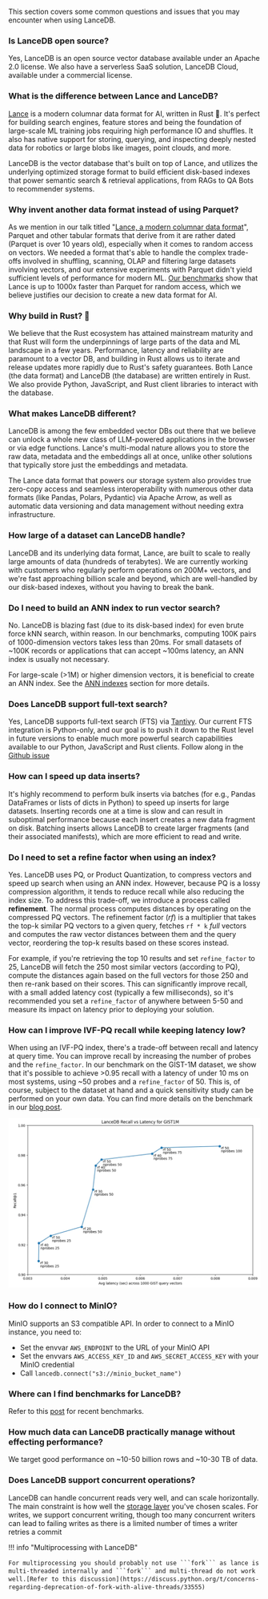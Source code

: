 
This section covers some common questions and issues that you may encounter when using LanceDB.

### Is LanceDB open source?

Yes, LanceDB is an open source vector database available under an Apache 2.0 license. We also have a serverless SaaS solution, LanceDB Cloud, available under a commercial license.

### What is the difference between Lance and LanceDB?

[Lance](https://github.com/lancedb/lance) is a modern columnar data format for AI, written in Rust 🦀. It's perfect for building search engines, feature stores and being the foundation of large-scale ML training jobs requiring high performance IO and shuffles. It also has native support for storing, querying, and inspecting deeply nested data for robotics or large blobs like images, point clouds, and more.

LanceDB is the vector database that's built on top of Lance, and utilizes the underlying optimized storage format to build efficient disk-based indexes that power semantic search & retrieval applications, from RAGs to QA Bots to recommender systems.

### Why invent another data format instead of using Parquet?

As we mention in our talk titled "[Lance, a modern columnar data format](https://www.youtube.com/watch?v=ixpbVyrsuL8)", Parquet and other tabular formats that derive from it are rather dated (Parquet is over 10 years old), especially when it comes to random access on vectors. We needed a format that's able to handle the complex trade-offs involved in shuffling, scanning, OLAP and filtering large datasets involving vectors, and our extensive experiments with Parquet didn't yield sufficient levels of performance for modern ML. [Our benchmarks](https://blog.lancedb.com/benchmarking-random-access-in-lance-ed690757a826) show that Lance is up to 1000x faster than Parquet for random access, which we believe justifies our decision to create a new data format for AI.

### Why build in Rust? 🦀

We believe that the Rust ecosystem has attained mainstream maturity and that Rust will form the underpinnings of large parts of the data and ML landscape in a few years. Performance, latency and reliability are paramount to a vector DB, and building in Rust allows us to iterate and release updates more rapidly due to Rust's safety guarantees. Both Lance (the data format) and LanceDB (the database) are written entirely in Rust. We also provide Python, JavaScript, and Rust client libraries to interact with the database.



### What makes LanceDB different?

LanceDB is among the few embedded vector DBs out there that we believe can unlock a whole new class of LLM-powered applications in the browser or via edge functions. Lance's multi-modal nature allows you to store the raw data, metadata and the embeddings all at once, unlike other solutions that typically store just the embeddings and metadata.

The Lance data format that powers our storage system also provides true zero-copy access and seamless interoperability with numerous other data formats (like Pandas, Polars, Pydantic) via Apache Arrow, as well as automatic data versioning and data management without needing extra infrastructure.

### How large of a dataset can LanceDB handle?

LanceDB and its underlying data format, Lance, are built to scale to really large amounts of data (hundreds of terabytes). We are currently working with customers who regularly perform operations on 200M+ vectors, and we're fast approaching billion scale and beyond, which are well-handled by our disk-based indexes, without you having to break the bank.

### Do I need to build an ANN index to run vector search?

No. LanceDB is blazing fast (due to its disk-based index) for even brute force kNN search, within reason. In our benchmarks, computing 100K pairs of 1000-dimension vectors takes less than 20ms. For small datasets of ~100K records or applications that can accept ~100ms latency, an ANN index is usually not necessary.

For large-scale (>1M) or higher dimension vectors, it is beneficial to create an ANN index. See the [ANN indexes](ann_indexes.md) section for more details.

### Does LanceDB support full-text search?

Yes, LanceDB supports full-text search (FTS) via [Tantivy](https://github.com/quickwit-oss/tantivy). Our current FTS integration is Python-only, and our goal is to push it down to the Rust level in future versions to enable much more powerful search capabilities available to our Python, JavaScript and Rust clients. Follow along in the [Github issue](https://github.com/lancedb/lance/issues/1195)

### How can I speed up data inserts?

It's highly recommend to perform bulk inserts via batches (for e.g., Pandas DataFrames or lists of dicts in Python) to speed up inserts for large datasets. Inserting records one at a time is slow and can result in suboptimal performance because each insert creates a new data fragment on disk. Batching inserts allows LanceDB to create larger fragments (and their associated manifests), which are more efficient to read and write.

### Do I need to set a refine factor when using an index?

Yes. LanceDB uses PQ, or Product Quantization, to compress vectors and speed up search when using an ANN index. However, because PQ is a lossy compression algorithm, it tends to reduce recall while also reducing the index size. To address this trade-off, we introduce a process called **refinement**. The normal process computes distances by operating on the compressed PQ vectors. The refinement factor (*rf*) is a multiplier that takes the top-k similar PQ vectors to a given query, fetches `rf * k` *full* vectors and computes the raw vector distances between them and the query vector, reordering the top-k results based on these scores instead.

For example, if you're retrieving the top 10 results and set `refine_factor` to 25, LanceDB will fetch the 250 most similar vectors (according to PQ), compute the distances again based on the full vectors for those 250 and then re-rank based on their scores. This can significantly improve recall, with a small added latency cost (typically a few milliseconds), so it's recommended you set a `refine_factor` of anywhere between 5-50 and measure its impact on latency prior to deploying your solution.

### How can I improve IVF-PQ recall while keeping latency low?

When using an IVF-PQ index, there's a trade-off between recall and latency at query time. You can improve recall by increasing the number of probes and the `refine_factor`. In our benchmark on the GIST-1M dataset, we show that it's possible to achieve >0.95 recall with a latency of under 10 ms on most systems, using ~50 probes and a `refine_factor` of 50. This is, of course, subject to the dataset at hand and a quick sensitivity study can be performed on your own data. You can find more details on the benchmark in our [blog post](https://blog.lancedb.com/benchmarking-lancedb-92b01032874a).

![](../assets/recall-vs-latency.webp)

### How do I connect to MinIO?

MinIO supports an S3 compatible API. In order to connect to a MinIO instance, you need to:

- Set the envvar `AWS_ENDPOINT` to the URL of your MinIO API
- Set the envvars `AWS_ACCESS_KEY_ID` and `AWS_SECRET_ACCESS_KEY` with your MinIO credential
- Call `lancedb.connect("s3://minio_bucket_name")`

### Where can I find benchmarks for LanceDB?

Refer to this [post](https://blog.lancedb.com/benchmarking-lancedb-92b01032874a) for recent benchmarks.

### How much data can LanceDB practically manage without effecting performance?

We target good performance on ~10-50 billion rows and ~10-30 TB of data.

### Does LanceDB support concurrent operations?

LanceDB can handle concurrent reads very well, and can scale horizontally. The main constraint is how well the [storage layer](https://lancedb.github.io/lancedb/concepts/storage/) you've chosen scales. For writes, we support concurrent writing, though too many concurrent writers can lead to failing writes as there is a limited number of times a writer retries a commit

!!! info "Multiprocessing with LanceDB"

    For multiprocessing you should probably not use ```fork``` as lance is multi-threaded internally and ```fork``` and multi-thread do not work well.[Refer to this discussion](https://discuss.python.org/t/concerns-regarding-deprecation-of-fork-with-alive-threads/33555)
